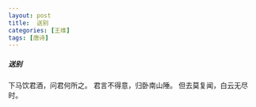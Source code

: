 ```yaml
---
layout: post
title:  送别
categories: [王维]
tags: [唐诗]
---
```


##### 送别

下马饮君酒，问君何所之。
君言不得意，归卧南山陲。
但去莫复闻，白云无尽时。






